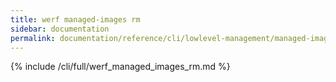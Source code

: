 ```yaml
---
title: werf managed-images rm
sidebar: documentation
permalink: documentation/reference/cli/lowlevel-management/managed-images/rm.html
---
```


{% include /cli/full/werf_managed_images_rm.md %}
